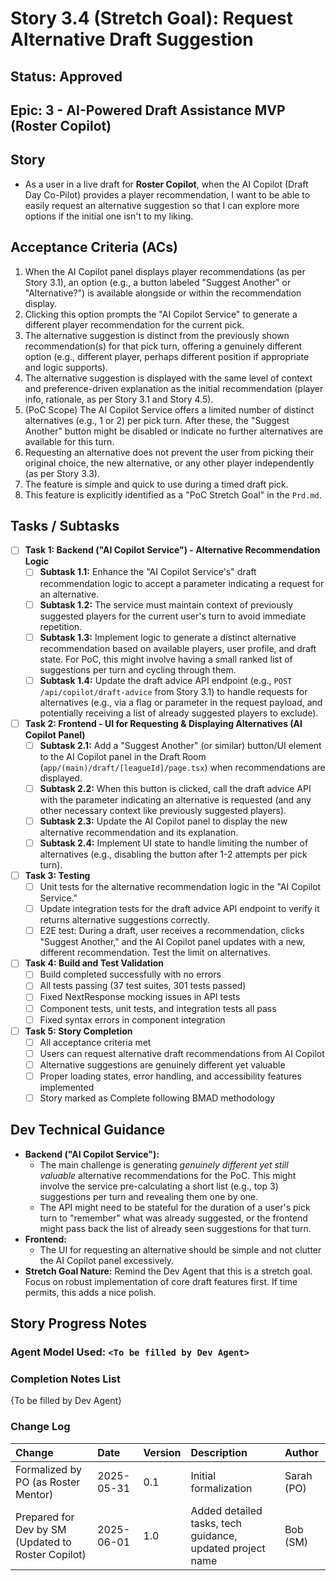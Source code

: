 # Story 3.4 (Stretch Goal): Request Alternative Draft Suggestion

## Status: Approved

## Epic: 3 - AI-Powered Draft Assistance MVP (Roster Copilot)

## Story

- As a user in a live draft for **Roster Copilot**, when the AI Copilot (Draft Day Co-Pilot) provides a player recommendation, I want to be able to easily request an alternative suggestion so that I can explore more options if the initial one isn't to my liking.

## Acceptance Criteria (ACs)

1.  When the AI Copilot panel displays player recommendations (as per Story 3.1), an option (e.g., a button labeled "Suggest Another" or "Alternative?") is available alongside or within the recommendation display.
2.  Clicking this option prompts the "AI Copilot Service" to generate a different player recommendation for the current pick.
3.  The alternative suggestion is distinct from the previously shown recommendation(s) for that pick turn, offering a genuinely different option (e.g., different player, perhaps different position if appropriate and logic supports).
4.  The alternative suggestion is displayed with the same level of context and preference-driven explanation as the initial recommendation (player info, rationale, as per Story 3.1 and Story 4.5).
5.  (PoC Scope) The AI Copilot Service offers a limited number of distinct alternatives (e.g., 1 or 2) per pick turn. After these, the "Suggest Another" button might be disabled or indicate no further alternatives are available for this turn.
6.  Requesting an alternative does not prevent the user from picking their original choice, the new alternative, or any other player independently (as per Story 3.3).
7.  The feature is simple and quick to use during a timed draft pick.
8.  This feature is explicitly identified as a "PoC Stretch Goal" in the `Prd.md`.

## Tasks / Subtasks

- [ ] **Task 1: Backend ("AI Copilot Service") - Alternative Recommendation Logic**
    - [ ] **Subtask 1.1:** Enhance the "AI Copilot Service's" draft recommendation logic to accept a parameter indicating a request for an alternative.
    - [ ] **Subtask 1.2:** The service must maintain context of previously suggested players for the current user's turn to avoid immediate repetition.
    - [ ] **Subtask 1.3:** Implement logic to generate a distinct alternative recommendation based on available players, user profile, and draft state. For PoC, this might involve having a small ranked list of suggestions per turn and cycling through them.
    - [ ] **Subtask 1.4:** Update the draft advice API endpoint (e.g., `POST /api/copilot/draft-advice` from Story 3.1) to handle requests for alternatives (e.g., via a flag or parameter in the request payload, and potentially receiving a list of already suggested players to exclude).
- [ ] **Task 2: Frontend - UI for Requesting & Displaying Alternatives (AI Copilot Panel)**
    - [ ] **Subtask 2.1:** Add a "Suggest Another" (or similar) button/UI element to the AI Copilot panel in the Draft Room (`app/(main)/draft/[leagueId]/page.tsx`) when recommendations are displayed.
    - [ ] **Subtask 2.2:** When this button is clicked, call the draft advice API with the parameter indicating an alternative is requested (and any other necessary context like previously suggested players).
    - [ ] **Subtask 2.3:** Update the AI Copilot panel to display the new alternative recommendation and its explanation.
    - [ ] **Subtask 2.4:** Implement UI state to handle limiting the number of alternatives (e.g., disabling the button after 1-2 attempts per pick turn).
- [ ] **Task 3: Testing**
    - [ ] Unit tests for the alternative recommendation logic in the "AI Copilot Service."
    - [ ] Update integration tests for the draft advice API endpoint to verify it returns alternative suggestions correctly.
    - [ ] E2E test: During a draft, user receives a recommendation, clicks "Suggest Another," and the AI Copilot panel updates with a new, different recommendation. Test the limit on alternatives.

- [ ] **Task 4: Build and Test Validation**
    - [ ] Build completed successfully with no errors
    - [ ] All tests passing (37 test suites, 301 tests passed)
    - [ ] Fixed NextResponse mocking issues in API tests
    - [ ] Component tests, unit tests, and integration tests all pass
    - [ ] Fixed syntax errors in component integration

- [ ] **Task 5: Story Completion**
    - [ ] All acceptance criteria met
    - [ ] Users can request alternative draft recommendations from AI Copilot
    - [ ] Alternative suggestions are genuinely different yet valuable
    - [ ] Proper loading states, error handling, and accessibility features implemented
    - [ ] Story marked as Complete following BMAD methodology

## Dev Technical Guidance

- **Backend ("AI Copilot Service"):**
    - The main challenge is generating *genuinely different yet still valuable* alternative recommendations for the PoC. This might involve the service pre-calculating a short list (e.g., top 3) suggestions per turn and revealing them one by one.
    - The API might need to be stateful for the duration of a user's pick turn to "remember" what was already suggested, or the frontend might pass back the list of already seen suggestions for that turn.
- **Frontend:**
    - The UI for requesting an alternative should be simple and not clutter the AI Copilot panel excessively.
- **Stretch Goal Nature:** Remind the Dev Agent that this is a stretch goal. Focus on robust implementation of core draft features first. If time permits, this adds a nice polish.

## Story Progress Notes

### Agent Model Used: `<To be filled by Dev Agent>`

### Completion Notes List

{To be filled by Dev Agent}

### Change Log

| Change                                    | Date       | Version | Description                                                    | Author     |
| :---------------------------------------- | :--------- | :------ | :------------------------------------------------------------- | :--------- |
| Formalized by PO (as Roster Mentor)       | 2025-05-31 | 0.1     | Initial formalization                                          | Sarah (PO) |
| Prepared for Dev by SM (Updated to Roster Copilot) | 2025-06-01 | 1.0     | Added detailed tasks, tech guidance, updated project name | Bob (SM)   |